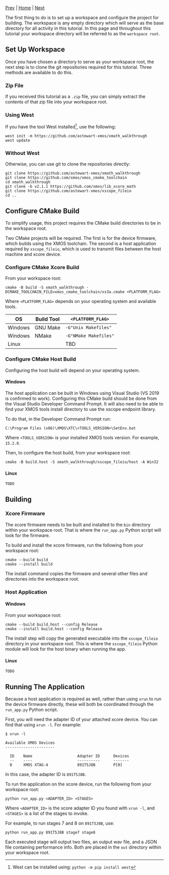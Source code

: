 
[Prev](intro.md) | [Home](intro.md) | [Next](app_structure.md)

The first thing to do is to set up a workspace and configure the project for
building. The workspace is any empty directory which will serve as the base
directory for all activity in this tutorial. In this page and throughout this tutorial your workspace directory will be referred to as the `workspace root`.

## Set Up Workspace

Once you have chosen a directory to serve as your workspace root, the next step is to clone the git repositories required for this tutorial. Three methods are available to do this.

### Zip File

If you received this tutorial as a `.zip` file, you can simply extract the contents of that zip file into your workspace root.

### Using West

If you have the tool West installed[^1], use the following:

```
west init -m https://github.com/astewart-xmos/xmath_walkthrough
west update
```

### Without West

Otherwise, you can use git to clone the repositories directly:

```
git clone https://github.com/astewart-xmos/xmath_walkthrough
git clone https://github.com/xmos/xmos_cmake_toolchain
cd xmath_walkthrough
git clone -b v2.1.1 https://github.com/xmos/lib_xcore_math
git clone https://github.com/astewart-xmos/xscope_fileio
cd ..
```

## Configure CMake Build

To simplify usage, this project requires the CMake build directories to be in 
the workspace root.

Two CMake projects will be required. The first is for the device firmware, which
builds using the XMOS toolchain. The second is a host application required by
`xscope_fileio`, which is used to transmit files between the host machine and
xcore device.

### Configure CMake Xcore Build

From your workspace root:

```
cmake -B build -S xmath_walkthrough -DCMAKE_TOOLCHAIN_FILE=xmos_cmake_toolchain/xs3a.cmake <PLATFORM_FLAG>
```

Where `<PLATFORM_FLAG>` depends on your operating system and available tools.

| OS      | Build Tool  | `<PLATFORM_FLAG>`     |
| ------- | ----------- | --------------------- |
| Windows | GNU Make    | `-G"Unix Makefiles"`  |
| Windows | NMake       | `-G"NMake Makefiles"` |
| Linux   |             | TBD                   |


### Configure CMake Host Build

Configuring the host build will depend on your operating system.

#### Windows

The host application can be built in Windows using Visual Studio (VS 2019 is
confirmed to work). Configuring this CMake build should be done from the
Visual Studio Developer Command Prompt. It will also need to be able to find
your XMOS tools install directory to use the xscope endpoint library. 

To do that, in the Developer Command Prompt run:

```
C:\Program Files (x86)\XMOS\XTC\<TOOLS_VERSION>\SetEnv.bat
```

Where `<TOOLS_VERSION>` is your installed XMOS tools version. For example, 
`15.2.0`.

Then, to configure the host build, from your workspace root:

```
cmake -B build.host -S xmath_walkthrough/xscope_fileio/host -A Win32
```

#### Linux

```
TODO
```

## Building

### Xcore Firmware

The xcore firmware needs to be built and installed to the `bin` directory within
your workspace root. That is where the `run_app.py` Python script will look for
the firmware.

To build and install the xcore firmware, run the following from your workspace
root:

```
cmake --build build
cmake --install build
```

The install command copies the firmware and several other files and directories
into the workspace root.

### Host Application

#### Windows

From your workspace root:

```
cmake --build build.host --config Release
cmake --install build.host --config Release
```

The install step will copy the generated executable into the `xscope_fileio`
directory in your workspace root. This is where the `xscope_fileio` Python 
module will look for the host binary when running the app.

#### Linux

```
TODO
```


## Running The Application

Because a host application is required as well, rather than using `xrun` to run 
the device firmware directly, these will both be coordinated through the 
`run_app.py` Python script.

First, you will need the adapter ID of your attached xcore device. You can find 
that using `xrun -l`. For example:

```
$ xrun -l

Available XMOS Devices
----------------------

  ID    Name                    Adapter ID      Devices
  --    ----                    ----------      -------
  0     XMOS XTAG-4             891T5J8B        P[0]

```

In this case, the adapter ID is `891T5J8B`.

To run the application on the xcore device, run the following from your 
workspace root:

```
python run_app.py <ADAPTER_ID> <STAGES>
```

Where `<ADAPTER_ID>` is the xcore adapter ID you found with `xrun -l`, and 
`<STAGES>` is a list of the stages to invoke. 

For example, to run stages 7 and 8 on `891T5J8B`, use:

```
python run_app.py 891T5J8B stage7 stage8
```

Each executed stage will output two files, an output wav file, and a JSON file
containing performance info. Both are placed in the `out` directory within your
workspace root.

[^1]: West can be installed using: `python -m pip install west`
